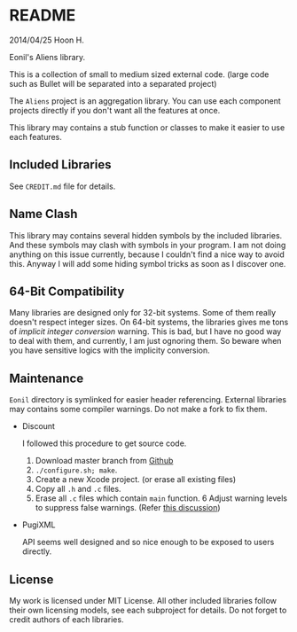 README
======
2014/04/25
Hoon H.



Eonil's Aliens library.







This is a collection of small to medium sized external code. (large
code such as Bullet will be separated into a separated project)

The `Aliens` project is an aggregation library. You can use each component 
projects directly if you don't want all the features at once.

This library may contains a stub function or classes to make it easier to use
each features.











Included Libraries
------------------
See `CREDIT.md` file for details.


	
	
	
	
Name Clash
----------
This library may contains several hidden symbols by the included libraries.
And these symbols may clash with symbols in your program. I am not doing anything on this issue
currently, because I couldn't find a nice way to avoid this. Anyway I will add some hiding symbol 
tricks as soon as I discover one.
	
	
	




64-Bit Compatibility
--------------------
Many libraries are designed only for 32-bit systems.
Some of them really doesn't respect integer sizes. On 64-bit systems, the libraries gives me tons
of *implicit integer conversion* warning. This is bad, but I have no good way to deal with them, 
and currently, I am just ognoring them. So beware when you have sensitive logics with the implicity
conversion. 


	
	
	

Maintenance
-----------
`Eonil` directory is symlinked for easier header referencing.
External libraries may contains some compiler warnings. Do not make a fork to fix them.

-	Discount

	I followed this procedure to get source code.
	
	1.	Download master branch from [Github](https://github.com/Orc/discount)
	2.	`./configure.sh; make`.
	3.	Create a new Xcode project. (or erase all existing files)
	4.	Copy all `.h` and `.c` files.
	5.	Erase all `.c` files which contain `main` function.
	6	Adjust warning levels to suppress false warnings. (Refer [this discussion](https://github.com/Orc/discount/issues/105`))


-	PugiXML

	API seems well designed and so nice enough to be exposed to users directly.






License
-------
My work is licensed under MIT License.
All other included libraries follow their own licensing models, see each subproject for details.
Do not forget to credit authors of each libraries.








